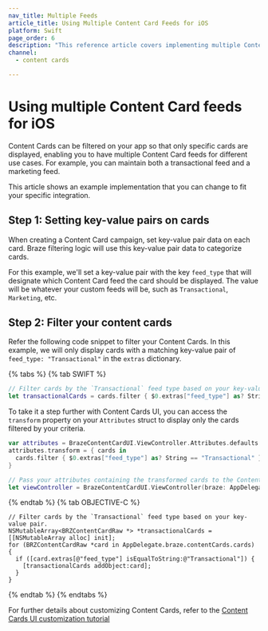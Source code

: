 ```yaml
---
nav_title: Multiple Feeds
article_title: Using Multiple Content Card Feeds for iOS
platform: Swift
page_order: 6
description: "This reference article covers implementing multiple Content Card feeds in your iOS application."
channel:
  - content cards

---
```


# Using multiple Content Card feeds for iOS

Content Cards can be filtered on your app so that only specific cards are displayed, enabling you to have multiple Content Card feeds for different use cases. For example, you can maintain both a transactional feed and a marketing feed.

This article shows an example implementation that you can change to fit your specific integration.

## Step 1: Setting key-value pairs on cards

When creating a Content Card campaign, set key-value pair data on each card. Braze filtering logic will use this key-value pair data to categorize cards.

For this example, we'll set a key-value pair with the key `feed_type` that will designate which Content Card feed the card should be displayed. The value will be whatever your custom feeds will be, such as `Transactional`, `Marketing`, etc.

## Step 2: Filter your content cards

Refer the following code snippet to filter your Content Cards. In this example, we will only display cards with a matching key-value pair of `feed_type: "Transactional"` in the `extras` dictionary.

{% tabs %}
{% tab SWIFT %}
```swift
// Filter cards by the `Transactional` feed type based on your key-value pair.
let transactionalCards = cards.filter { $0.extras["feed_type"] as? String == "Transactional" }
```

To take it a step further with Content Cards UI, you can access the `transform` property on your `Attributes` struct to display only the cards filtered by your criteria.

```swift
var attributes = BrazeContentCardUI.ViewController.Attributes.defaults
attributes.transform = { cards in
  cards.filter { $0.extras["feed_type"] as? String == "Transactional" }
}

// Pass your attributes containing the transformed cards to the Content Card UI.
let viewController = BrazeContentCardUI.ViewController(braze: AppDelegate.braze, attributes: attributes)
```
{% endtab %}
{% tab OBJECTIVE-C %}

```objc
// Filter cards by the `Transactional` feed type based on your key-value pair.
NSMutableArray<BRZContentCardRaw *> *transactionalCards = [[NSMutableArray alloc] init];
for (BRZContentCardRaw *card in AppDelegate.braze.contentCards.cards) {
  if ([card.extras[@"feed_type"] isEqualToString:@"Transactional"]) {
    [transactionalCards addObject:card];
  }
}
```
{% endtab %}
{% endtabs %}

For further details about customizing Content Cards, refer to the [Content Cards UI customization tutorial](https://braze-inc.github.io/braze-swift-sdk/documentation/braze/content-cards-customization/)